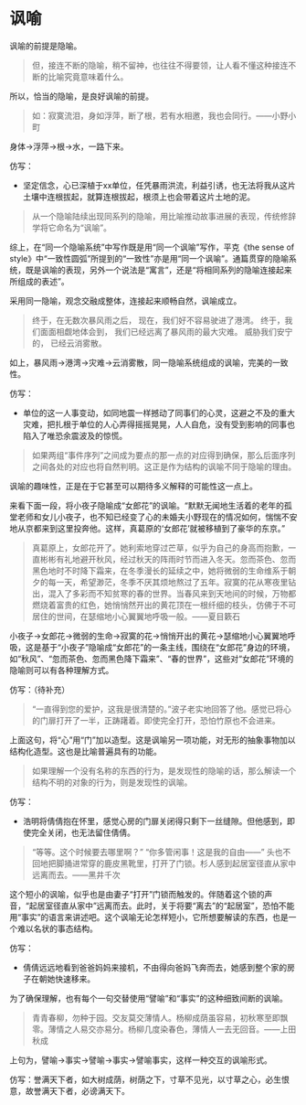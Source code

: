 # 讽喻

讽喻的前提是隐喻。

>但，接连不断的隐喻，稍不留神，也往往不得要领，让人看不懂这种接连不断的比喻究竟意味着什么。

所以，恰当的隐喻，是良好讽喻的前提。

>如：寂寞流泪，身如浮萍，断了根，若有水相邀，我也会同行。——小野小町

身体→浮萍→根→水，一路下来。

仿写：

- 坚定信念，心已深植于xx单位，任凭暴雨洪流，利益引诱，也无法将我从这片土壤中连根拔起，就算连根拔起，根须上也会带着这片土地的泥。

>从一个隐喻陆续出现同系列的隐喻，用比喻推动故事进展的表现，传统修辞学将它命名为“讽喻”。

综上，在“同一个隐喻系统”中写作既是用“同一个讽喻”写作，平克《the sense of style》中“一致性圆弧”所提到的“一致性”亦是用“同一个讽喻”。通篇贯穿的隐喻系统，既是讽喻的表现，另外一个说法是“寓言”，还是“将相同系列的隐喻连接起来所组成的表述”。

采用同一隐喻，观念交融成整体，连接起来顺畅自然，讽喻成立。

>终于，在无数次暴风雨之后，
现在，我们好不容易驶进了港湾。
终于，我们面面相觑地体会到，
我们已经远离了暴风雨的最大灾难。
威胁我们安宁的，
已经云消雾散。

如上，暴风雨→港湾→灾难→云消雾散，同一隐喻系统组成的讽喻，完美的一致性。

仿写：

- 单位的这一人事变动，如同地震一样撼动了同事们的心灵，这避之不及的重大灾难，把扎根于单位的人心弄得摇摇晃晃，人人自危，没有受到影响的同事也陷入了唯恐余震波及的惊慌。

>如果两组“事件序列”之间成为要点的那一点的对应得到确保，那么后面序列之间各处的对应也将自然判明。这正是作为结构的讽喻不同于隐喻的理由。

讽喻的趣味性，正是在于它甚至可以期待多义解释的可能性这一点上。

来看下面一段，将小夜子隐喻成“女郎花”的讽喻。“默默无闻地生活着的老年的孤堂老师和女儿小夜子，也不知已经变了心的未婚夫小野现在的情况如何，惴惴不安地从京都来到这里投奔他。这样，真葛原的‘女郎花’就被移植到了豪华的东京。”

>真葛原上，女郎花开了。她利索地穿过芒草，似乎为自己的身高而抱歉，一直彬彬有礼地避开秋风，经过秋天的阵雨时节而进入冬天。忽而茶色、忽而黑色地时不时降下霜来，在冬季漫长的延续之中，她将微弱的生命维系于朝夕的每一天，希望渺茫，冬季不厌其烦地熬过了五年。寂寞的花从寒夜里钻出，混入了多彩而不知贫寒的春的世界。当春风来到天地间的时候，万物都燃烧着富贵的红色，她悄悄然开出的黄花顶在一根纤细的枝头，仿佛于不可居住的世间，在瑟缩地小心翼翼地呼吸一般。——夏目簌石

小夜子→女郎花→微弱的生命→寂寞的花→悄悄开出的黄花→瑟缩地小心翼翼地呼吸，这是基于“小夜子”隐喻成“女郎花”的一条主线，围绕在“女郎花”身边的环境，如“秋风”、“忽而茶色、忽而黑色降下霜来”、“春的世界”，这些对“女郎花”环境的隐喻则可以有各种理解方式。



仿写：（待补充）

>“一直得到您的爱护，这我是很清楚的。”波子老实地回答了他。感觉已将心的门扉打开了一半，正踌躇着。即使完全打开，恐怕竹原也不会进来。

上面这句，将“心”用“门”加以造型。这是讽喻另一项功能，对无形的抽象事物加以结构化造型。这也是比喻普遍具有的功能。

>如果理解一个没有名称的东西的行为，是发现性的隐喻的话，那么解读一个结构不明的对象的行为，则是发现性的讽喻。

仿写：

- 浩明将倩倩抱在怀里，感觉心房的门扉关闭得只剩下一丝缝隙。但他感到，即使完全关闭，也无法留住倩倩。

>“等等。这个时候要去哪里啊？”
“你多管闲事！这是我的自由——”
头也不回地把脚捅进常穿的鹿皮黑靴里，打开了门锁。杉人感到起居室径直从家中远离而去。——黑井千次

这个短小的讽喻，似乎也是由妻子“打开”门锁而触发的。伴随着这个锁的声音，“起居室径直从家中”远离而去。此时，关于将要“离去”的“起居室”，恐怕不能用“事实”的语言来讲述吧。这个讽喻无论怎样短小，它所想要解读的东西，也是一个难以名状的事态结构。

仿写：

- 倩倩远远地看到爸爸妈妈来接机，不由得向爸妈飞奔而去，她感到整个家的房子在朝她快速移来。

为了确保理解，也有每个一句交替使用“譬喻”和“事实”的这种细致间断的讽喻。

>青青春柳，勿种于园。交友莫交薄情人。杨柳成荫虽容易，初秋寒至即飘零。薄情之人易交亦易分。杨柳几度染春色，薄情人一去无回音。——上田秋成

上句为，譬喻→事实→譬喻→事实→譬喻事实，这样一种交互的讽喻形式。

仿写：誉满天下者，如大树成荫，树荫之下，寸草不见光，以寸草之心，必生恨意，故誉满天下者，必谤满天下。
